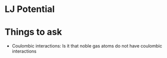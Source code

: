 # LJ Potential

# Things to ask
+ Coulombic interactions: Is it that noble gas atoms do not have coulombic interactions